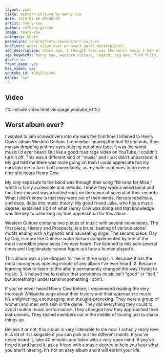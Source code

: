 ```yaml
---
layout: post
title: Western Culture by Henry Cow
date: 2019-01-06 00:00:00
artist: henry-cow
author: anthony-garone
image: henry-cow
category: share
permalink: /share/henry-cow/western-culture
oneliner: Worst album ever or avant garde masterpiece?
seo_description: Years ago, I thought this was the worst music I had ever heard. Was I right?
seo_keywords: henry cow, western culture, legend, leg end, fred frith, tim hodgkinson, lindsay cooper, dagmar krause, chris cutler
draft: no
front_page: yes
has_video: yes
youtube_id: tGDyCCQzCmw
block: "no"
---
```

## Video

{% include video.html vid=page.youtube_id %}

## Worst album ever?

I wanted to jam screwdrivers into my ears the first time I listened to Henry Cow’s album Western Culture. I remember hearing the first 10 seconds, then my jaw dropping and my eyes bulging out of my face. It was the worst music I’d ever heard. But like a good road rage video on YouTube, I couldn’t turn it off. This was a different kind of “music” and I just didn’t understand it. My gut told me there was more going on than I could appreciate but my ears told me to turn it off immediately, as my wife continues to do every time she hears Henry Cow.

My only exposure to the band was through their song “Nirvana for Mice,” which is fairly accessible and melodic. I knew they were a weird band and that their mascot was a knitted sock on the cover of several of their records. What I didn’t know is that they were out of their minds, fiercely rebellious, and deep, deep into music theory. My good friend Jake, who has a music degree, explained a bit of what Henry Cow was doing and that knowledge was the key to unlocking my true appreciation for this album.

Western Culture contains two pieces of music with several movements. The first piece, History and Prospects, is a brutal beating of various atonal motifs ending with a hypnotic and nauseating dirge. The second piece, Day by Day, is more like Chinese water torture complemented by one of the most incredible piano solos I’ve ever heard. I’ve listened to this solo several times and I legitimately cannot figure out how a human played it.

This album was a jaw-dropper for me in three ways: 1. Because it has the most courageous opening minute of any album I’ve ever heard. 2. Because learning how to listen to this album permanently changed the way I listen to music. 3. It helped me to realize that sometimes music isn’t “good” or “bad,” but something I understand or something I don’t.

If you’ve never heard Henry Cow before, I recommend reading the very thorough Wikipedia page about their history and their approach to music. It’s enlightening, encouraging, and thought-provoking. They were a group of women and men with skin in the game. They did everything they could to avoid routine music performance. They changed how they approached their instruments. They kicked members out in the middle of touring just to shake things up.

Believe it or not, this album is very listenable to me now. I actually really love it. A lot of it is singable if you can pick out the different motifs. If you’ve never heard it, take 40 minutes and listen with a very open mind. If you’ve heard it and hated it, ask a friend with a music degree to help you hear what you aren’t hearing. It’s not an easy album and it will enrich your life.
